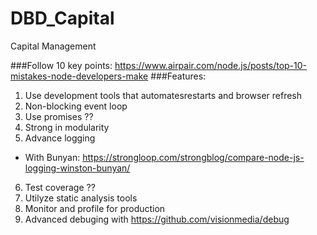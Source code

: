 # DBD_Capital
Capital Management


###Follow 10 key points: https://www.airpair.com/node.js/posts/top-10-mistakes-node-developers-make
###Features:
1. Use development tools that automatesrestarts and browser refresh
2. Non-blocking event loop
3. Use promises ??
4. Strong in modularity
5. Advance logging
  * With Bunyan: https://strongloop.com/strongblog/compare-node-js-logging-winston-bunyan/
6. Test coverage ??
7. Utilyze static analysis tools
8. Monitor and profile for production
9. Advanced debuging with https://github.com/visionmedia/debug



